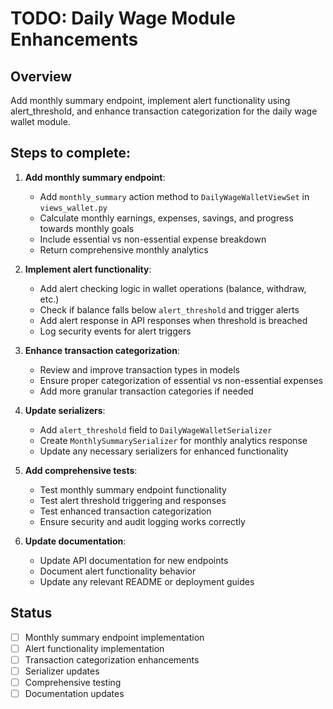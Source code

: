 # TODO: Daily Wage Module Enhancements

## Overview
Add monthly summary endpoint, implement alert functionality using alert_threshold, and enhance transaction categorization for the daily wage wallet module.

## Steps to complete:

1. **Add monthly summary endpoint**:
   - Add `monthly_summary` action method to `DailyWageWalletViewSet` in `views_wallet.py`
   - Calculate monthly earnings, expenses, savings, and progress towards monthly goals
   - Include essential vs non-essential expense breakdown
   - Return comprehensive monthly analytics

2. **Implement alert functionality**:
   - Add alert checking logic in wallet operations (balance, withdraw, etc.)
   - Check if balance falls below `alert_threshold` and trigger alerts
   - Add alert response in API responses when threshold is breached
   - Log security events for alert triggers

3. **Enhance transaction categorization**:
   - Review and improve transaction types in models
   - Ensure proper categorization of essential vs non-essential expenses
   - Add more granular transaction categories if needed

4. **Update serializers**:
   - Add `alert_threshold` field to `DailyWageWalletSerializer`
   - Create `MonthlySummarySerializer` for monthly analytics response
   - Update any necessary serializers for enhanced functionality

5. **Add comprehensive tests**:
   - Test monthly summary endpoint functionality
   - Test alert threshold triggering and responses
   - Test enhanced transaction categorization
   - Ensure security and audit logging works correctly

6. **Update documentation**:
   - Update API documentation for new endpoints
   - Document alert functionality behavior
   - Update any relevant README or deployment guides

## Status
- [ ] Monthly summary endpoint implementation
- [ ] Alert functionality implementation
- [ ] Transaction categorization enhancements
- [ ] Serializer updates
- [ ] Comprehensive testing
- [ ] Documentation updates
